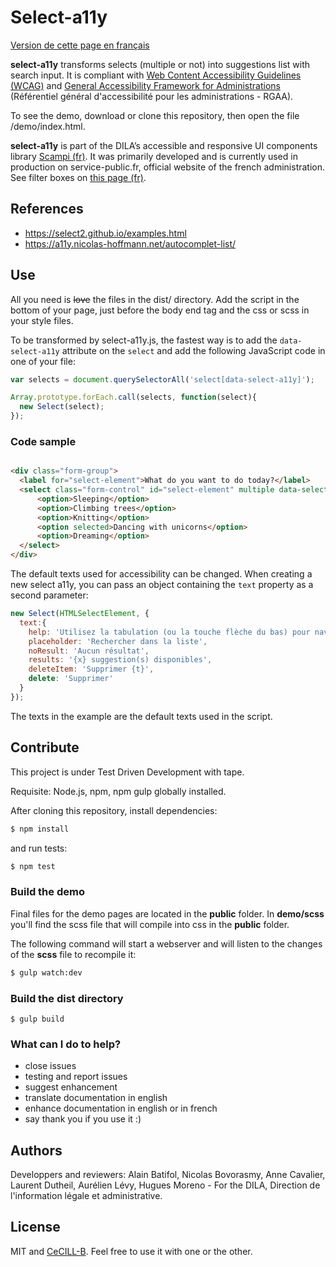 # Select-a11y

[Version de cette page en français](readme.md)


**select-a11y** transforms selects (multiple or not) into suggestions list with search input. It is compliant with [Web Content Accessibility Guidelines (WCAG)](https://www.w3.org/WAI/intro/wcag) and [General Accessibility Framework for Administrations](https://disic.github.io/rgaa_referentiel_en/introduction-RGAA.html) (Référentiel général d'accessibilité pour les administrations - RGAA).

To see the demo, download or clone this repository, then open the file /demo/index.html.

**select-a11y** is part of the DILA’s accessible and responsive UI components library [Scampi (fr)](https://gitlab.com/pidila/scampi). It was primarily developed and is currently used in production on service-public.fr, official website of the french administration. See filter boxes on [this page (fr)](https://www.service-public.fr/demarches-silence-vaut-accord/recherche).

## References

- https://select2.github.io/examples.html
- https://a11y.nicolas-hoffmann.net/autocomplet-list/

## Use

All you need is ~~love~~ the files in the dist/ directory. Add the script in the bottom of your page, just before the body end tag and the css or scss in your style files.

To be transformed by select-a11y.js, the fastest way is to add the ```data-select-a11y``` attribute on the `select` and add the following JavaScript code in one of your file:

```js
var selects = document.querySelectorAll('select[data-select-a11y]');

Array.prototype.forEach.call(selects, function(select){
  new Select(select);
});
```

### Code sample

```html

<div class="form-group">
  <label for="select-element">What do you want to do today?</label>
  <select class="form-control" id="select-element" multiple data-select-a11y data-placeholder="Search in list">
      <option>Sleeping</option>
      <option>Climbing trees</option>
      <option>Knitting</option>
      <option selected>Dancing with unicorns</option>
      <option>Dreaming</option>
  </select>
</div>
```

The default texts used for accessibility can be changed. When creating a new select a11y, you can pass an object containing the `text` property as a second parameter:

```js
new Select(HTMLSelectElement, {
  text:{
    help: 'Utilisez la tabulation (ou la touche flèche du bas) pour naviguer dans la liste des suggestions',
    placeholder: 'Rechercher dans la liste',
    noResult: 'Aucun résultat',
    results: '{x} suggestion(s) disponibles',
    deleteItem: 'Supprimer {t}',
    delete: 'Supprimer'
  }
});
```

The texts in the example are the default texts used in the script.

## Contribute

This project is under Test Driven Development with tape.

Requisite: Node.js, npm, npm gulp globally installed.

After cloning this repository, install dependencies:

```bash
$ npm install
```

and run tests:

```bash
$ npm test
```

### Build the demo

Final files for the demo pages are located in the **public** folder. In **demo/scss** you'll find the scss file that will compile into css in the **public** folder.

The following command will start a webserver and will listen to the changes of the **scss** file to recompile it:

```bash
$ gulp watch:dev
```

### Build the dist directory

```$ gulp build```

### What can I do to help?

- close issues
- testing and report issues
- suggest enhancement
- translate documentation in english
- enhance documentation in english or in french
- say thank you if you use it :)

## Authors

Developpers and reviewers: Alain Batifol, Nicolas Bovorasmy, Anne Cavalier, Laurent Dutheil, Aurélien Lévy, Hugues Moreno - For the DILA, Direction de l'information légale et administrative.

## License

MIT and [CeCILL-B](http://www.cecill.info/licences/Licence_CeCILL-B_V1-fr.html). Feel free to use it with one or the other.
